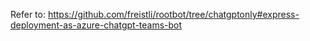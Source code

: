 Refer to: https://github.com/freistli/rootbot/tree/chatgptonly#express-deployment-as-azure-chatgpt-teams-bot